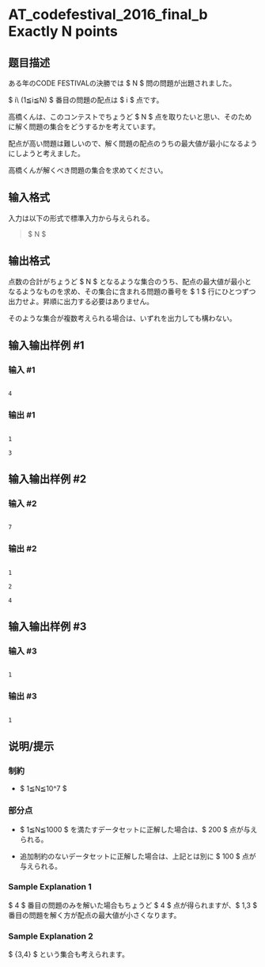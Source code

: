 # AT_codefestival_2016_final_b Exactly N points

## 题目描述

[problemUrl]: https://atcoder.jp/contests/cf16-final/tasks/codefestival_2016_final_b

ある年のCODE FESTIVALの決勝では $ N $ 問の問題が出題されました。

$ i\ (1≦i≦N) $ 番目の問題の配点は $ i $ 点です。

高橋くんは、このコンテストでちょうど $ N $ 点を取りたいと思い、そのために解く問題の集合をどうするかを考えています。

配点が高い問題は難しいので、解く問題の配点のうちの最大値が最小になるようにしようと考えました。

高橋くんが解くべき問題の集合を求めてください。

## 输入格式

入力は以下の形式で標準入力から与えられる。

> $ N $

## 输出格式

点数の合計がちょうど $ N $ となるような集合のうち、配点の最大値が最小となるようなものを求め、その集合に含まれる問題の番号を $ 1 $ 行にひとつずつ出力せよ。昇順に出力する必要はありません。

そのような集合が複数考えられる場合は、いずれを出力しても構わない。

## 输入输出样例 #1

### 输入 #1

```
4
```

### 输出 #1

```
1
3
```

## 输入输出样例 #2

### 输入 #2

```
7
```

### 输出 #2

```
1
2
4
```

## 输入输出样例 #3

### 输入 #3

```
1
```

### 输出 #3

```
1
```

## 说明/提示

### 制約

- $ 1≦N≦10^7 $

### 部分点

- $ 1≦N≦1000 $ を満たすデータセットに正解した場合は、$ 200 $ 点が与えられる。
- 追加制約のないデータセットに正解した場合は、上記とは別に $ 100 $ 点が与えられる。

### Sample Explanation 1

$ 4 $ 番目の問題のみを解いた場合もちょうど $ 4 $ 点が得られますが、$ 1,3 $ 番目の問題を解く方が配点の最大値が小さくなります。

### Sample Explanation 2

$ \{3,4\} $ という集合も考えられます。